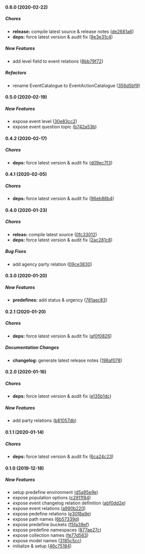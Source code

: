 #### 0.6.0 (2020-02-22)

##### Chores

* **release:**  compile latest source & release notes ([de2681a6](https://github.com/CodeTanzania/ewea-internals/commit/de2681a63cfe5f3246298ecd7d9035b8af95df04))
* **deps:**  force latest version & audit fix ([9e3e31c4](https://github.com/CodeTanzania/ewea-internals/commit/9e3e31c4d14a3172c70a577086d183a1e179e612))

##### New Features

*  add level field to event relations ([8bb79f72](https://github.com/CodeTanzania/ewea-internals/commit/8bb79f721987164652fb6ba7d80b28b5eb64327b))

##### Refactors

*  rename EventCatalogue to EventActionCatalogue ([356d5bf9](https://github.com/CodeTanzania/ewea-internals/commit/356d5bf908a9365e61645b4810a1b4404aeed997))

#### 0.5.0 (2020-02-19)

##### New Features

*  expose event level ([30e83cc2](https://github.com/CodeTanzania/ewea-internals/commit/30e83cc2a351d5dabf39e0e904b01c00d28800bf))
*  expose event question topic ([b742a53b](https://github.com/CodeTanzania/ewea-internals/commit/b742a53bae65b553e017e1360f8b2252db33210a))

#### 0.4.2 (2020-02-17)

##### Chores

* **deps:**  force latest version & audit fix ([d09ec7f3](https://github.com/CodeTanzania/ewea-internals/commit/d09ec7f30c16d923e9e18204923ce43964b78321))

#### 0.4.1 (2020-02-05)

##### Chores

* **deps:**  force latest version & audit fix ([96eb88b4](https://github.com/CodeTanzania/ewea-internals/commit/96eb88b4faa5add2f9d13e54267621cd16275428))

#### 0.4.0 (2020-01-23)

##### Chores

* **releas:**  compile latest source ([0fc33012](https://github.com/CodeTanzania/ewea-internals/commit/0fc33012a9085c3c7c6af801782b3ece330cffd6))
* **deps:**  force latest version & audit fix ([2ac281c8](https://github.com/CodeTanzania/ewea-internals/commit/2ac281c8a59dbdf3d83dab4052bc64f8361a9bff))

##### Bug Fixes

*  add agency party relation ([09ce3830](https://github.com/CodeTanzania/ewea-internals/commit/09ce38304480934fa68da5dd44cbd7931f82ccd7))

#### 0.3.0 (2020-01-20)

##### New Features

* **predefines:**  add status & urgency ([781aec83](https://github.com/CodeTanzania/ewea-internals/commit/781aec830d0d73f1b34307ecf5cc631b130335f5))

#### 0.2.1 (2020-01-20)

##### Chores

* **deps:**  force latest version & audit fix ([af0f0826](https://github.com/CodeTanzania/ewea-internals/commit/af0f0826df7b0ef87d1d29258fbdd9a838d66542))

##### Documentation Changes

* **changelog:**  generate latest release notes ([198af078](https://github.com/CodeTanzania/ewea-internals/commit/198af078b6224897d94ce57186b64573fa151dc3))

#### 0.2.0 (2020-01-16)

##### Chores

* **deps:**  force latest version & audit fix ([e135b1dc](https://github.com/CodeTanzania/ewea-internals/commit/e135b1dcb475898ce84b220897165b01b7f1385c))

##### New Features

*  add party relations ([b81057db](https://github.com/CodeTanzania/ewea-internals/commit/b81057dbeaad9fe45bdfa9abf27b85e0b34d689e))

#### 0.1.1 (2020-01-14)

##### Chores

* **deps:**  force latest version & audit fix ([6ca24c23](https://github.com/CodeTanzania/ewea-internals/commit/6ca24c234b946d927f536866525c4c31d1e55c6a))

#### 0.1.0 (2019-12-18)

##### New Features

*  setup predefine environment ([d5a95e9e](https://github.com/CodeTanzania/ewea-internals/commit/d5a95e9e9764a6d38547a5e6399ebdfa9f666c77))
*  expose population options ([c2911f84](https://github.com/CodeTanzania/ewea-internals/commit/c2911f84d8bf85bbf8c058258483c2cd6f51e35a))
*  expose event changelog relation definition ([abf0dd2e](https://github.com/CodeTanzania/ewea-internals/commit/abf0dd2ed86a0418a461c85d4b4a7245027cfb34))
*  expose event relations ([a990b220](https://github.com/CodeTanzania/ewea-internals/commit/a990b220159bfcee3ee7a93b4a70ce7cad90a286))
*  expose pedefine relations ([e30f8a9e](https://github.com/CodeTanzania/ewea-internals/commit/e30f8a9e5913dbde12fae3d2a32ee056c7335d28))
*  expose path names ([6b57339d](https://github.com/CodeTanzania/ewea-internals/commit/6b57339d62ccca8af4db1954d3e7a80cd2270d8d))
*  expose predefine buckets ([f5fa38ef](https://github.com/CodeTanzania/ewea-internals/commit/f5fa38efec01761fd78d096cf6d1cb847c4741cb))
*  expose predefine namespaces ([877ae27c](https://github.com/CodeTanzania/ewea-internals/commit/877ae27c0875fb42d84b3c14388983556bc04f58))
*  expose collection names ([fe77d563](https://github.com/CodeTanzania/ewea-internals/commit/fe77d563a0bf6f92af7a563ee76b6cd51cf5a7b7))
*  expose model names ([3185c5cc](https://github.com/CodeTanzania/ewea-internals/commit/3185c5cc1abbe892699c91e303a4b1fa3ab684dc))
*  initialize & setup ([46c75184](https://github.com/CodeTanzania/ewea-internals/commit/46c75184a2c6069b656f446d59a61a5436cf022f))

